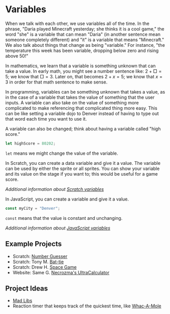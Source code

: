 # Variables

When we talk with each other, we use variables all of the time. In the phrase, "Daria played Minecraft yesterday; she thinks it is a cool game," the word "she" is a variable that can mean "Daria" (in another sentence mean someone completely different) and "it" is a variable that means "Minecraft." We also talk about things that change as being "variable." For instance, \"the temperature this week has been variable, dropping below zero and rising above 50!\"

In mathematics, we learn that a variable is something unknown that can take a value. In early math, you might see a number sentence like: $2 + □ = 5$; we know that $□ = 3$. Later on, that becomes $2 + x = 5$; we know that $x = 3$ in order for that math sentence to make sense.

In programming, variables can be something unknown that takes a value, as in the case of a variable that takes the value of something that the user inputs. A variable can also take on the value of something more complicated to make referencing that complicated thing more easy. This can be like setting a variable dojo to Denver instead of having to type out that word each time you want to use it.

A variable can also be changed; think about having a variable called "high score."

```javascript
let highScore = 80202;
```

`let` means we might change the value of the variable.

In Scratch, you can create a data variable and give it a value. The variable can be used by either the sprite or all sprites. You can show your variable and its value on the stage if you want to; this would be useful for a game score.

*Additional information about [Scratch variables](https://en.scratch-wiki.info/wiki/Variable)*

In JavaScript, you can create a variable and give it a value.

```javascript
const myCity = "Denver";
```

`const` means that the value is constant and unchanging.

*Additional information about [JavaScript variables](https://developer.mozilla.org/en-US/docs/Learn/JavaScript/First_steps/Variables)*

## Example Projects

- Scratch: [Number Guesser](https://scratch.mit.edu/projects/197671514/)
- Scratch: Tony M. [Bat-tie](https://scratch.mit.edu/projects/171077922/)
- Scratch: Drew H. [Space Game](https://scratch.mit.edu/projects/197346025/)
- Website: Same G. [Necrozma\'s UltraCalculator](https://samuraiawesome.github.io/Ultra-Space/UltraSpace/pages/)

## Project Ideas

- [Mad Libs](https://en.wikipedia.org/wiki/Mad_Libs)
- Reaction timer that keeps track of the quickest time, like [Whac-A-Mole](https://en.wikipedia.org/wiki/Whac-A-Mole)